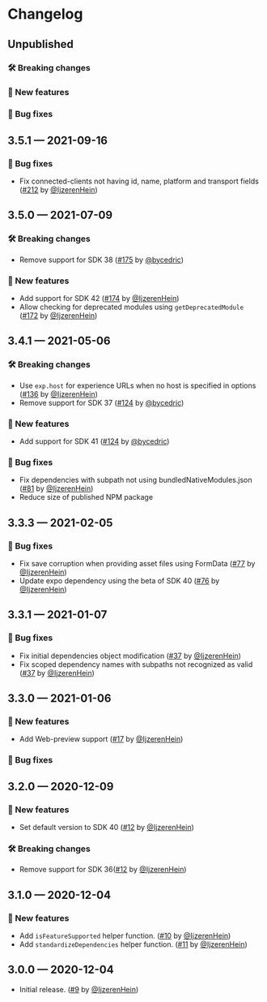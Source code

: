 # Changelog

## Unpublished

### 🛠 Breaking changes

### 🎉 New features

### 🐛 Bug fixes

## 3.5.1 — 2021-09-16

### 🐛 Bug fixes

- Fix connected-clients not having id, name, platform and transport fields ([#212](https://github.com/expo/snack/pull/212) by [@IjzerenHein](https://github.com/IjzerenHein))

## 3.5.0 — 2021-07-09

### 🛠 Breaking changes

- Remove support for SDK 38 ([#175](https://github.com/expo/snack/pull/175) by [@bycedric](https://github.com/bycedric))

### 🎉 New features

- Add support for SDK 42 ([#174](https://github.com/expo/snack/pull/174) by [@IjzerenHein](https://github.com/IjzerenHein))
- Allow checking for deprecated modules using `getDeprecatedModule` ([#172](https://github.com/expo/snack/pull/172) by [@IjzerenHein](https://github.com/IjzerenHein))

## 3.4.1 — 2021-05-06

### 🛠 Breaking changes

- Use `exp.host` for experience URLs when no host is specified in options ([#136](https://github.com/expo/snack/pull/136) by [@IjzerenHein](https://github.com/IjzerenHein))
- Remove support for SDK 37 ([#124](https://github.com/expo/snack/pull/124) by [@bycedric](https://github.com/bycedric))

### 🎉 New features

- Add support for SDK 41 ([#124](https://github.com/expo/snack/pull/121) by [@bycedric](https://github.com/bycedric))

### 🐛 Bug fixes

- Fix dependencies with subpath not using bundledNativeModules.json ([#81](https://github.com/expo/snack/pull/81) by [@IjzerenHein](https://github.com/IjzerenHein))
- Reduce size of published NPM package

## 3.3.3 — 2021-02-05

### 🐛 Bug fixes

- Fix save corruption when providing asset files using FormData ([#77](https://github.com/expo/snack/pull/77) by [@IjzerenHein](https://github.com/IjzerenHein))
- Update expo dependency using the beta of SDK 40 ([#76](https://github.com/expo/snack/pull/76) by [@IjzerenHein](https://github.com/IjzerenHein))

## 3.3.1 — 2021-01-07

### 🐛 Bug fixes

- Fix initial dependencies object modification ([#37](https://github.com/expo/snack/pull/37) by [@IjzerenHein](https://github.com/IjzerenHein))
- Fix scoped dependency names with subpaths not recognized as valid ([#37](https://github.com/expo/snack/pull/37) by [@IjzerenHein](https://github.com/IjzerenHein))

## 3.3.0 — 2021-01-06

### 🎉 New features

- Add Web-preview support ([#17](https://github.com/expo/snack/pull/17) by [@IjzerenHein](https://github.com/IjzerenHein))

### 🐛 Bug fixes

## 3.2.0 — 2020-12-09

### 🎉 New features

- Set default version to SDK 40 ([#12](https://github.com/expo/snack/pull/12) by [@IjzerenHein](https://github.com/IjzerenHein))

### 🛠 Breaking changes

- Remove support for SDK 36([#12](https://github.com/expo/snack/pull/12) by [@IjzerenHein](https://github.com/IjzerenHein))

## 3.1.0 — 2020-12-04

### 🎉 New features

- Add `isFeatureSupported` helper function. ([#10](https://github.com/expo/snack/pull/10) by [@IjzerenHein](https://github.com/IjzerenHein))
- Add `standardizeDependencies` helper function. ([#11](https://github.com/expo/snack/pull/11) by [@IjzerenHein](https://github.com/IjzerenHein))

## 3.0.0 — 2020-12-04

- Initial release. ([#9](https://github.com/expo/snack/pull/9) by [@IjzerenHein](https://github.com/IjzerenHein))
